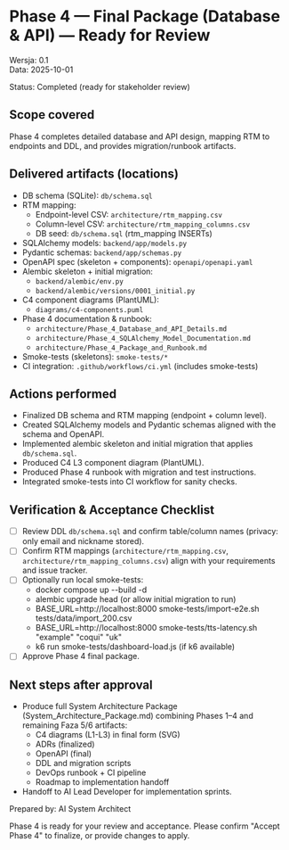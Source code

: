 # Phase 4 — Final Package (Database & API) — Ready for Review

Wersja: 0.1  
Data: 2025-10-01

Status: Completed (ready for stakeholder review)

## Scope covered
Phase 4 completes detailed database and API design, mapping RTM to endpoints and DDL, and provides migration/runbook artifacts.

## Delivered artifacts (locations)
- DB schema (SQLite): `db/schema.sql`
- RTM mapping:
  - Endpoint-level CSV: `architecture/rtm_mapping.csv`
  - Column-level CSV: `architecture/rtm_mapping_columns.csv`
  - DB seed: `db/schema.sql` (rtm_mapping INSERTs)
- SQLAlchemy models: `backend/app/models.py`
- Pydantic schemas: `backend/app/schemas.py`
- OpenAPI spec (skeleton + components): `openapi/openapi.yaml`
- Alembic skeleton + initial migration:
  - `backend/alembic/env.py`
  - `backend/alembic/versions/0001_initial.py`
- C4 component diagrams (PlantUML):
  - `diagrams/c4-components.puml`
- Phase 4 documentation & runbook:
  - `architecture/Phase_4_Database_and_API_Details.md`
  - `architecture/Phase_4_SQLAlchemy_Model_Documentation.md`
  - `architecture/Phase_4_Package_and_Runbook.md`
- Smoke-tests (skeletons): `smoke-tests/*`
- CI integration: `.github/workflows/ci.yml` (includes smoke-tests)

## Actions performed
- Finalized DB schema and RTM mapping (endpoint + column level).
- Created SQLAlchemy models and Pydantic schemas aligned with the schema and OpenAPI.
- Implemented alembic skeleton and initial migration that applies `db/schema.sql`.
- Produced C4 L3 component diagram (PlantUML).
- Produced Phase 4 runbook with migration and test instructions.
- Integrated smoke-tests into CI workflow for sanity checks.

## Verification & Acceptance Checklist
- [ ] Review DDL `db/schema.sql` and confirm table/column names (privacy: only email and nickname stored).
- [ ] Confirm RTM mappings (`architecture/rtm_mapping.csv`, `architecture/rtm_mapping_columns.csv`) align with your requirements and issue tracker.
- [ ] Optionally run local smoke-tests:
  - docker compose up --build -d
  - alembic upgrade head (or allow initial migration to run)
  - BASE_URL=http://localhost:8000 smoke-tests/import-e2e.sh tests/data/import_200.csv
  - BASE_URL=http://localhost:8000 smoke-tests/tts-latency.sh "example" "coqui" "uk"
  - k6 run smoke-tests/dashboard-load.js (if k6 available)
- [ ] Approve Phase 4 final package.

## Next steps after approval
- Produce full System Architecture Package (System_Architecture_Package.md) combining Phases 1–4 and remaining Faza 5/6 artifacts:
  - C4 diagrams (L1-L3) in final form (SVG)
  - ADRs (finalized)
  - OpenAPI (final)
  - DDL and migration scripts
  - DevOps runbook + CI pipeline
  - Roadmap to implementation handoff
- Handoff to AI Lead Developer for implementation sprints.

Prepared by: AI System Architect

Phase 4 is ready for your review and acceptance. Please confirm "Accept Phase 4" to finalize, or provide changes to apply.
